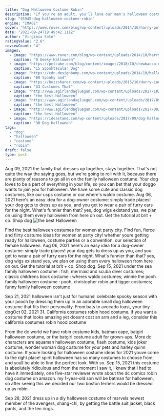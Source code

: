 ```yaml
---
title: "Dog Halloween Costume Robin"
description: "If you're an adult, you'll love our men's halloween costume ideas. Every year, we stock thousands of looks so you can be whoever (or whatever) you want on the spookiest night of the year. Party city's"
slug: "95945-dog-halloween-costume-robin"
engine: "IMAGE"
cover: "https://www.rover.com/blog/wp-content/uploads/2014/10/harry-potter-and-fluffy1.jpg"
date: "2021-09-24T19:49:42.111Z"
author: "Virginia Soto"
ratingValue: "2.6"
reviewCount: "4"
images:
  - image: "https://www.rover.com/blog/wp-content/uploads/2014/10/harry-potter-and-fluffy1.jpg"
    caption: "9 Geeky Halloween"
  - image: "https://petcube.com/blog/content/images/2018/10/chewbacca-dog-halloween-costume.jpg"
    caption: "15 Spooktacular Dog"
  - image: "https://cdn.designbump.com/wp-content/uploads/2014/10/halloween-pet-costumes-005.jpg"
    caption: "60 Spooky and"
  - image: "https://buzzsharer.com/wp-content/uploads/2015/10/Harry-Luna-corgis.jpg"
    caption: "33 Costumes That"
  - image: "http://www.agirlandagluegun.com/wp-content/uploads/2017/10/61gDDgJcS7L._SL1001_-900x900.jpg"
    caption: "the best Halloween"
  - image: "https://www.agirlandagluegun.com/wp-content/uploads/2017/09/chia-pet-pet-costume-plus-9-more-adorable-diy-halloween-costumes-for-dogs-cats.w1456.jpg"
    caption: "the best Halloween"
  - image: "http://www.agirlandagluegun.com/wp-content/uploads/2017/09/33f8c5854059650027ee811223b546f4.jpg"
    caption: "the best Halloween"
  - image: "https://ideastand.com/wp-content/uploads/2017/09/dog-halloween-costumes/15-dog-halloween-costume-diy-ideas.jpg"
    caption: "30 Dog Halloween"
tags:
  - "dog"
  - "halloween"
  - "costume"
  - "robin"
draft: false
type: post
---
```


Aug 09, 2021 the family that dresses up together, stays together. That's not quite the way the saying goes, but we're going to roll with it, because there are plenty of reasons to go all in on the family halloween costume. Your dog loves to be a part of everything in your life, so you can bet that your doggo wants to join you for halloween. We have some cute and classic dog costumes, like our usps costume or our where's waldo costume. Aug 06, 2021 here's an easy idea for a dog-owner costume: simply trade places! your dog gets to dress up as you, and you get to wear a pair of furry ears for the night. What's funnier than that? yes, dog wigs existand yes, we plan on using them every halloween from here on out. Get the tutorial at brit + co. Shop dog
![the best Halloween](https://www.agirlandagluegun.com/wp-content/uploads/2017/09/chia-pet-pet-costume-plus-9-more-adorable-diy-halloween-costumes-for-dogs-cats.w1456.jpg "the best Halloween")

Find the best halloween costumes for women at party city. Find fun, fierce and flirty costume ideas for women at party city! whether youre getting ready for halloween, costume parties or a convention, our selection of female halloween. Aug 06, 2021 here&#39;s an easy idea for a dog-owner costume: simply trade places! your dog gets to dress up as you, and you get to wear a pair of furry ears for the night. What&#39;s funnier than that? yes, dog wigs existand yes, we plan on using them every halloween from here on out. Get the tutorial at brit + co. Shop dog. Sep 15, 2021 under the sea family halloween costume : fish, mermaid and scuba diver costumes; classic childrens book costume : wheres waldo costumes; winnie the pooh family halloween costume : pooh, christopher robin and tigger costumes; funny family halloween costume
<!--inArticleAds-->

<!--galleryOne-->

Sep 21, 2021 halloween isn't just for humans! celebrate spooky season with your pooch by dressing them up in an adorable small dog halloween costume that fits their personality. From bats to avocado toast, your tiny dogOct 02, 2021 31. California costumes robin hood costume. If you want a costume that looks amazing yet doesnt cost an arm and a leg, consider this california costumes robin hood costume
<!--inArticleAds-->

<!--galleryTwo-->

From the dc world we have robin costume kids, batman cape, batgirl halloween costume, or the batgirl costume adult for grown-ups. More dc characters are aquaman halloween costume, flash costume, kids joker costume, wonder woman dog costume for your pets and harley quinn costume. If youre looking for halloween costume ideas for 2021 youve come to the right place! spirit halloween has so many costumes to choose from, and youll be able to find the perfect look. With so. Sep 15, 2021 this costume is absolutely ridiculous and from the moment i saw it, i knew that i had to have it immediately, one five-star reviewer wrote about the dc comics robin dog costume on amazon. my 1-year-old son will be batman for halloween, so after seeing this we decided our two boston terriers would be dressed up as robin
<!--galleryThree-->

Sep 28, 2021 dress up in a diy halloween costume of marvels newest member of the avengers, shang-chi, by getting the battle suit jacket, black pants, and the ten rings.